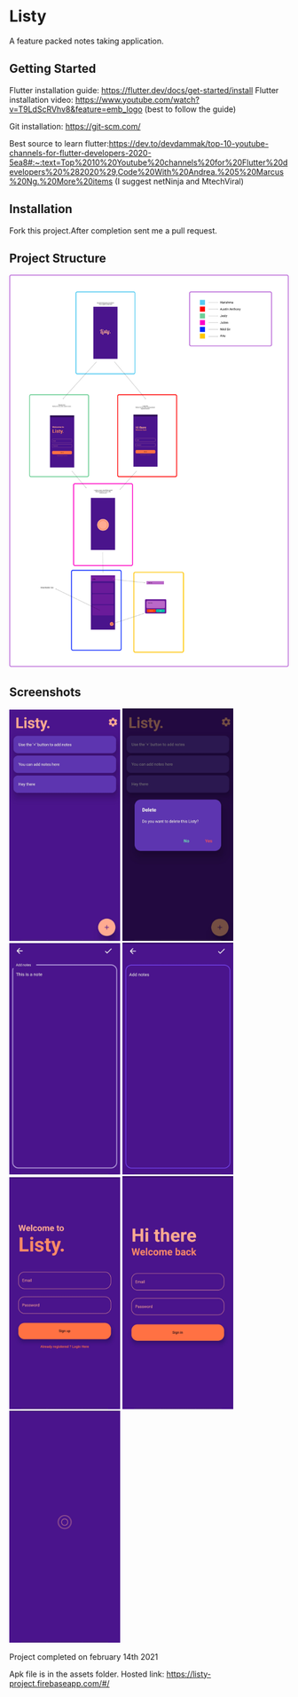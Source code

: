 # Listy

A feature packed notes taking application.

## Getting Started

Flutter installation guide: https://flutter.dev/docs/get-started/install
Flutter installation video: https://www.youtube.com/watch?v=T9LdScRVhv8&feature=emb_logo
(best to follow the guide)

Git installation: https://git-scm.com/

Best source to learn flutter:https://dev.to/devdammak/top-10-youtube-channels-for-flutter-developers-2020-5ea8#:~:text=Top%2010%20Youtube%20channels%20for%20Flutter%20developers%20%282020%29,Code%20With%20Andrea.%205%20Marcus%20Ng.%20More%20items
(I suggest netNinja and MtechViral)

## Installation

Fork this project.After completion sent me a pull request.

## Project Structure

![](assets/ListyListy_5.png)

## Screenshots

<p float="left">
  <img src="assets/Screenshot_20210214_104836.jpg" width="200" />
  <img src="assets/Screenshot_20210214_104850.jpg" width="200" />
  <img src="assets/Screenshot_20210214_104906.jpg" width="200" />
  <img src="assets/Screenshot_20210214_104926.jpg" width="200" />
  <img src="assets/Screenshot_20210214_104935.jpg" width="200" />
  <img src="assets/Screenshot_20210214_104943.jpg" width="200" />
  <img src="assets/Screenshot_20210214_105000.jpg" width="200" />
</p>



Project completed on february 14th 2021

Apk file is in the assets folder.
Hosted link: https://listy-project.firebaseapp.com/#/
